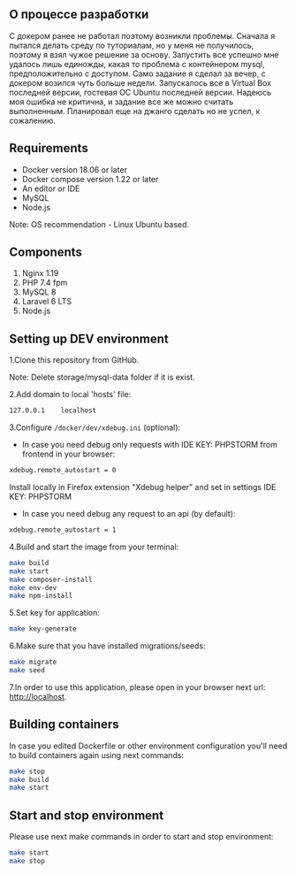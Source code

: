 ## О процессе разработки
С докером ранее не работал поэтому возникли проблемы.
Сначала я пытался делать среду по туториалам, но у меня 
не получилось, поэтому я взял чужое решение за основу. 
Запустить все успешно мне удалось лишь единожды, какая 
то проблема с контейнером mysql, предположительно с 
доступом. Само задание я сделал за вечер, с докером 
возился чуть больше недели.
Запускалось все в Virtual Box последней версии, гостевая 
ОС Ubuntu последней версии.
Надеюсь моя ошибка не критична, и задание все же можно считать выполненным.
Планировал еще на джанго сделать но не успел, к сожалению.
## Requirements
* Docker version 18.06 or later
* Docker compose version 1.22 or later
* An editor or IDE
* MySQL 
* Node.js

Note: OS recommendation - Linux Ubuntu based.

## Components
1. Nginx 1.19
2. PHP 7.4 fpm
3. MySQL 8
4. Laravel 6 LTS
5. Node.js

## Setting up DEV environment
1.Clone this repository from GitHub.

Note: Delete storage/mysql-data folder if it is exist.

2.Add domain to local 'hosts' file:
```bash
127.0.0.1    localhost
```

3.Configure `/docker/dev/xdebug.ini` (optional):

- In case you need debug only requests with IDE KEY: PHPSTORM from frontend in your browser:
```bash
xdebug.remote_autostart = 0
```
Install locally in Firefox extension "Xdebug helper" and set in settings IDE KEY: PHPSTORM

- In case you need debug any request to an api (by default):
```bash
xdebug.remote_autostart = 1
```

4.Build and start the image from your terminal:
```bash
make build
make start
make composer-install
make env-dev
make npm-install
```

5.Set key for application:
```bash
make key-generate
```

6.Make sure that you have installed migrations/seeds:
```bash
make migrate
make seed
```

7.In order to use this application, please open in your browser next url: [http://localhost](http://localhost).


## Building containers
In case you edited Dockerfile or other environment configuration you'll need to build containers again using next commands:
```bash
make stop
make build
make start
```

## Start and stop environment
Please use next make commands in order to start and stop environment:
```bash
make start
make stop
```
